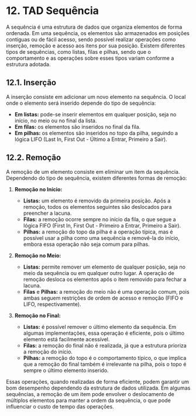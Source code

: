 # 12. TAD Sequência

A sequência é uma estrutura de dados que organiza elementos de forma ordenada. Em uma sequência, os elementos são armazenados em posições contíguas ou de fácil acesso, sendo possível realizar operações como inserção, remoção e acesso aos itens por sua posição. Existem diferentes tipos de sequências, como listas, filas e pilhas, sendo que o comportamento e as operações sobre esses tipos variam conforme a estrutura adotada.

## 12.1. Inserção

A inserção consiste em adicionar um novo elemento na sequência. O local onde o elemento será inserido depende do tipo de sequência:

- **Em listas:** pode-se inserir elementos em qualquer posição, seja no início, no meio ou no final da lista.
- **Em filas:** os elementos são inseridos no final da fila.
- **Em pilhas:** os elementos são inseridos no topo da pilha, seguindo a lógica LIFO (Last In, First Out - Último a Entrar, Primeiro a Sair).

## 12.2. Remoção

A remoção de um elemento consiste em eliminar um item da sequência. Dependendo do tipo de sequência, existem diferentes formas de remoção:

1. **Remoção no Início:**

    - **Listas:** um elemento é removido da primeira posição. Após a remoção, todos os elementos seguintes são deslocados para preencher a lacuna.
    - **Filas:** a remoção ocorre sempre no início da fila, o que segue a lógica FIFO (First In, First Out - Primeiro a Entrar, Primeiro a Sair).
    - **Pilhas:** a remoção do topo da pilha é a operação típica, mas é possível usar a pilha como uma sequência e removê-la do início, embora essa operação não seja comum para pilhas.

2. **Remoção no Meio:**

    - **Listas:** permite remover um elemento de qualquer posição, seja no meio da sequência ou em qualquer outro lugar. A operação de remoção desloca os elementos após o item removido para fechar a lacuna.
    - **Filas** e **Pilhas:** a remoção do meio não é uma operação comum, pois ambas seguem restrições de ordem de acesso e remoção (FIFO e LIFO, respectivamente).

3. **Remoção no Final:**

    - **Listas:** é possível remover o último elemento da sequência. Em algumas implementações, essa operação é eficiente, pois o último elemento está facilmente acessível.
    - **Filas:** a remoção do final não é realizada, já que a estrutura prioriza a remoção do início.
    - **Pilhas:** a remoção do topo é o comportamento típico, o que implica que a remoção do final também é irrelevante na pilha, pois o topo é sempre o último elemento inserido.

Essas operações, quando realizadas de forma eficiente, podem garantir um bom desempenho dependendo da estrutura de dados utilizada. Em algumas sequências, a remoção de um item pode envolver o deslocamento de múltiplos elementos para manter a ordem da sequência, o que pode influenciar o custo de tempo das operações.